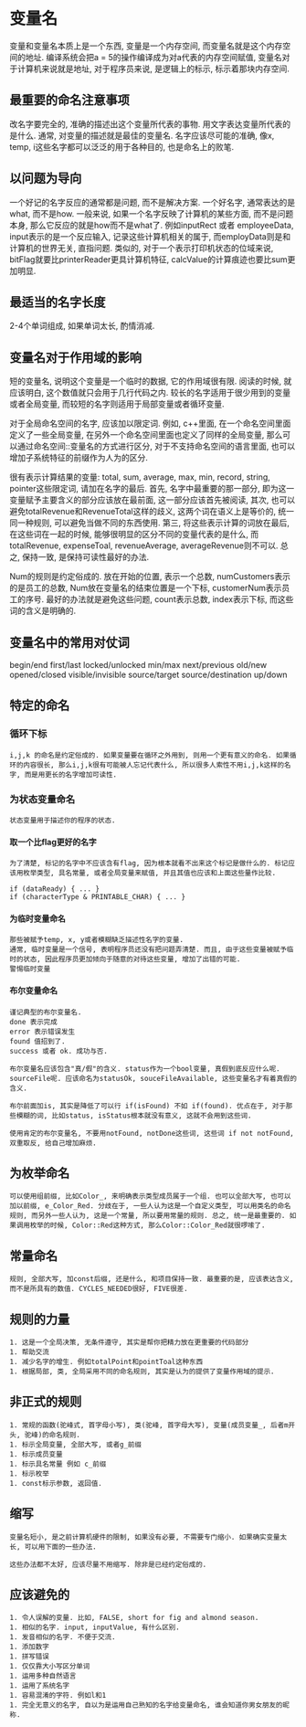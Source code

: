 # 变量名

变量和变量名本质上是一个东西, 变量是一个内存空间, 而变量名就是这个内存空间的地址. 编译系统会把a = 5的操作编译成为对a代表的内存空间赋值, 变量名对于计算机来说就是地址, 对于程序员来说, 是逻辑上的标示, 标示着那块内存空间.

## 最重要的命名注意事项

改名字要完全的, 准确的描述出这个变量所代表的事物. 用文字表达变量所代表的是什么. 通常, 对变量的描述就是最佳的变量名. 名字应该尽可能的准确, 像x, temp, i这些名字都可以泛泛的用于各种目的, 也是命名上的败笔.

## 以问题为导向

一个好记的名字反应的通常都是问题, 而不是解决方案. 一个好名字, 通常表达的是what, 而不是how. 一般来说, 如果一个名字反映了计算机的某些方面, 而不是问题本身, 那么它反应的就是how而不是what了.
例如inputRect 或者 employeeData, input表示的是一个反应输入, 记录这些计算机相关的属于, 而employData则是和计算机的世界无关, 直指问题. 类似的, 对于一个表示打印机状态的位域来说, bitFlag就要比printerReader更具计算机特征, calcValue的计算痕迹也要比sum更加明显.

## 最适当的名字长度

2-4个单词组成, 如果单词太长, 酌情消减.

## 变量名对于作用域的影响

短的变量名, 说明这个变量是一个临时的数据, 它的作用域很有限. 阅读的时候, 就应该明白, 这个数值就只会用于几行代码之内. 较长的名字适用于很少用到的变量或者全局变量, 而较短的名字则适用于局部变量或者循环变量.

对于全局命名空间的名字, 应该加以限定词.
例如, c++里面, 在一个命名空间里面定义了一些全局变量, 在另外一个命名空间里面也定义了同样的全局变量, 那么可以通过命名空间::变量名的方式进行区分, 对于不支持命名空间的语言里面, 也可以增加子系统特征的前缀作为人为的区分.

很有表示计算结果的变量: total, sum, average, max, min, record, string, pointer这些限定词, 请加在名字的最后. 首先, 名字中最重要的那一部分, 即为这一变量赋予主要含义的部分应该放在最前面, 这一部分应该首先被阅读, 其次, 也可以避免totalRevenue和RevenueTotal这样的歧义, 这两个词在语义上是等价的, 统一同一种规则, 可以避免当做不同的东西使用. 第三, 将这些表示计算的词放在最后, 在这些词在一起的时候, 能够很明显的区分不同的变量代表的是什么, 而totalRevenue, expenseToal, revenueAverage, averageRevenue则不可以. 总之, 保持一致, 是保持可读性最好的办法.

Num的规则是约定俗成的. 放在开始的位置, 表示一个总数, numCustomers表示的是员工的总数, Num放在变量名的结束位置是一个下标, customerNum表示员工的序号. 最好的办法就是避免这些问题, count表示总数, index表示下标, 而这些词的含义是明确的.

## 变量名中的常用对仗词

begin/end
first/last
locked/unlocked
min/max
next/previous
old/new
opened/closed
visible/invisible
source/target
source/destination
up/down


## 特定的命名

### 循环下标

    i,j,k 的命名是约定俗成的. 如果变量要在循环之外用到, 则用一个更有意义的命名. 如果循环的内容很长, 那么i,j,k很有可能被人忘记代表什么, 所以很多人索性不用i,j,k这样的名字, 而是用更长的名字增加可读性.

### 为状态变量命名

    状态变量用于描述你的程序的状态.

#### 取一个比flag更好的名字

    为了清楚, 标记的名字中不应该含有flag, 因为根本就看不出来这个标记是做什么的. 标记应该用枚举类型, 具名常量, 或者全局变量来赋值, 并且其值也应该和上面这些量作比较.

    if (dataReady) { ... }
    if (characterType & PRINTABLE_CHAR) { ... }

#### 为临时变量命名

    那些被赋予temp, x, y或者模糊缺乏描述性名字的变量.
    通常, 临时变量是一个信号, 表明程序员还没有把问题弄清楚. 而且, 由于这些变量被赋予临时的状态, 因此程序员更加倾向于随意的对待这些变量, 增加了出错的可能.
    警惕临时变量

#### 布尔变量命名

    谨记典型的布尔变量名.
    done 表示完成
    error 表示错误发生
    found 值招到了.
    success 或者 ok. 成功与否.

    布尔变量名应该包含"真/假"的含义. status作为一个bool变量, 真假到底反应什么呢. sourceFile呢. 应该命名为statusOk, souceFileAvailable, 这些变量名才有着真假的含义.

    布尔前面加is, 其实是降低了可以行 if(isFound) 不如 if(found). 优点在于, 对于那些模糊的词, 比如status, isStatus根本就没有意义, 这就不会用到这些词.

    使用肯定的布尔变量名, 不要用notFound, notDone这些词, 这些词 if not notFound, 双重取反, 给自己增加麻烦.

## 为枚举命名

    可以使用组前缀, 比如Color_, 来明确表示类型成员属于一个组. 也可以全部大写, 也可以加以前缀, e_Color_Red. 分歧在于, 一些人认为这是一个自定义类型, 可以用类名的命名规则, 而另外一些人认为, 这是一个常量, 所以要用常量的规则. 总之, 统一是最重要的. 如果调用枚举的时候, Color::Red这种方式, 那么Color::Color_Red就很啰嗦了.

## 常量命名

    规则, 全部大写, 加const后缀, 还是什么, 和项目保持一致. 最重要的是, 应该表达含义, 而不是所具有的数值. CYCLES_NEEDED很好, FIVE很差.

## 规则的力量

    1. 这是一个全局决策, 无条件遵守, 其实是帮你把精力放在更重要的代码部分
    1. 帮助交流
    1. 减少名字的增生. 例如totalPoint和pointToal这种东西
    1. 根据局部, 类, 全局采用不同的命名规则, 其实是认为的提供了变量作用域的提示.

## 非正式的规则

    1. 常规的函数(驼峰式, 首字母小写), 类(驼峰, 首字母大写), 变量(成员变量_, 后者m开头, 驼峰)的命名规则.
    1. 标示全局变量, 全部大写, 或者g_前缀
    1. 标示成员变量
    1. 标示具名常量 例如 c_前缀
    1. 标示枚举
    1. const标示参数, 返回值.

## 缩写

    变量名短小, 是之前计算机硬件的限制, 如果没有必要, 不需要专门缩小. 如果确实变量太长, 可以用下面的一些办法.

    这些办法都不太好, 应该尽量不用缩写. 除非是已经约定俗成的.

## 应该避免的

    1. 令人误解的变量. 比如, FALSE, short for fig and almond season.
    1. 相似的名字. input, inputValue, 有什么区别.
    1. 发音相似的名字. 不便于交流.
    1. 添加数字
    1. 拼写错误
    1. 仅仅靠大小写区分单词
    1. 运用多种自然语言
    1. 运用了系统名字
    1. 容易混淆的字符. 例如l和1
    1. 完全无意义的名字, 自以为是运用自己熟知的名字给变量命名, 谁会知道你男女朋友的昵称.

